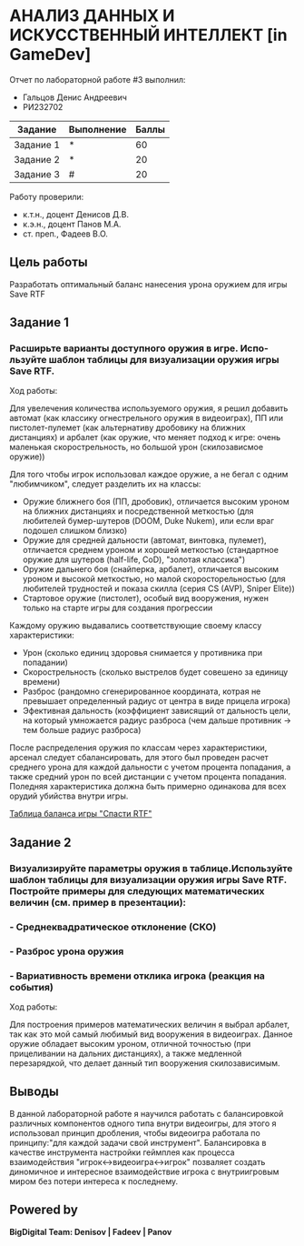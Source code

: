 # АНАЛИЗ ДАННЫХ И ИСКУССТВЕННЫЙ ИНТЕЛЛЕКТ [in GameDev]
Отчет по лабораторной работе #3 выполнил:
- Гальцов Денис Андреевич
- РИ232702

| Задание | Выполнение | Баллы |
| ------ | ------ | ------ |
| Задание 1 | * | 60 |
| Задание 2 | * | 20 |
| Задание 3 | # | 20 |

Работу проверили:
- к.т.н., доцент Денисов Д.В.
- к.э.н., доцент Панов М.А.
- ст. преп., Фадеев В.О.

## Цель работы
Разработать оптимальный баланс нанесения урона оружием для игры Save RTF


## Задание 1
### Расширьте варианты доступного оружия в игре. Испо-льзуйте шаблон таблицы для визуализации оружия игры Save RTF.


Ход работы:

Для увелечения количества используемого оружия, я решил добавить автомат (как классику огнестрельного оружия в видеоиграх), ПП или пистолет-пулемет (как альтернативу дробовику на ближних дистанциях) и арбалет (как оружие, что меняет подход к игре: очень маленькая скорострельность, но большой урон (скилозависмое оружие))

Для того чтобы игрок использовал каждое оружие, а не бегал с одним "любимчиком", следует разделить их на классы:
- Оружие ближнего боя (ПП, дробовик), отличается высоким уроном на ближних дистанциях и посредственной меткостью (для любителей бумер-шутеров (DOOM, Duke Nukem), или если враг подошел слишком близко)
- Оружие для средней дальности (автомат, винтовка, пулемет), отличается среднем уроном и хорошей меткостью (стандартное оружие для шутеров (half-life, CoD), "золотая классика")
- Оружие дальнего боя (снайперка, арбалет), отличается высоким уроном и высокой меткостью, но малой скоросторельностью (для любителей трудностей и показа скилла (серия CS (AVP), Sniper Elite))
- Стартовое оружие (пистолет), особый вид вооружения, нужен только на старте игры для создания прогрессии

Каждому оружию выдавались соответствующие своему классу характеристики:
- Урон (сколько единиц здоровья снимается у противника при попадании)
- Скорострельность (сколько выстрелов будет совешено за единицу времени)
- Разброс (рандомно сгенерированное координата, котрая не превышает определенный радиус от центра в виде прицела игрока)
- Эфективная дальность (коэффициент зависящий от дальность цели, на который умножается радиус разброса (чем дальше противник -> тем больше радиус разброса)

После распределения оружия по классам через характеристики, арсенал следует сбалансировать, для этого был проведен расчет среднего урона для каждой дальности с учетом процента попадания, а также средний урон по всей дистанции с учетом процента попадания. Поледняя характеристика должна быть примерно одинакова для всех орудий убийства внутри игры.

[Таблица баланса игры "Спасти RTF"](https://docs.google.com/spreadsheets/d/1d6ONUgZEU2IpjQMcxLlGGSVoYjRxdOfmsLwjUYhZMyc/edit?usp=sharing)

## Задание 2
### Визуализируйте параметры оружия в таблице.Используйте шаблон таблицы для визуализации оружия игры Save RTF. Постройте примеры для следующих математических величин (см. пример в презентации):
### - Среднеквадратическое отклонение (СКО)
### - Разброс урона оружия
### - Вариативность времени отклика игрока (реакция на события)

Ход работы:

Для построения примеров математических величин я выбрал арбалет, так как это мой самый любимый вид вооружения в видеоиграх. Данное оружие обладает высоким уроном, отличной точностью (при прицеливании на дальних дистанциях), а также медленной перезарядкой, что делает данный тип вооружения скилозависимым.


## Выводы

В данной лабораторной работе я научился работать с балансировкой различных компонентов одного типа внутри видеоигры, для этого я использовал принцип дробления, чтобы видеоигра работала по принципу:"для каждой задачи свой инструмент".
Балансировка в качестве инструмента настройки геймплея как процесса взаимодействия "игрок<->видеоигра<->игрок" позваляет создать диномичное и интересное взаимодействие игрока с внутриигровым миром без потери интереса к последнему.

## Powered by

**BigDigital Team: Denisov | Fadeev | Panov**
